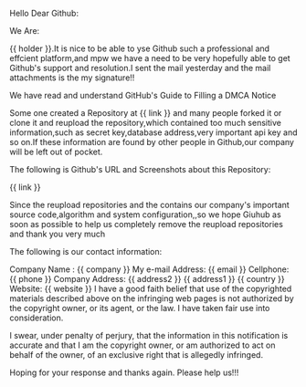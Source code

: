 Hello Dear Github:

We Are:

{{ holder }}.It is nice to be able to yse Github such a professional and effcient platform,and mpw we have a need to be very hopefully able to get Github's support and resolution.I sent the mail yesterday and the mail attachments is the my signature!!

We have read and understand GitHub's Guide to Filling a DMCA Notice

Some one created a Repository at {{ link }} and many people forked it or clone it and reupload the repository,which contained too much sensitive information,such as secret key,database address,very important api key and so on.If these information are found by other people in Github,our company will be left out of pocket.

The following is Github's URL and Screenshots about this Repository:

{{ link }}

Since the reupload repositories and the contains our company's important source code,algorithm and system configuration,,so we hope Giuhub as soon as possible to help us completely remove the reupload repositories and thank you very much

The following is our contact information:

Company Name : {{ company }}
My e-mail Address: {{ email }}
Cellphone: {{ phone }}
Company Address: {{ address2 }} {{ address1 }} {{ country }}  
Website: {{ website }}
I have a good faith belief that use of the copyrighted materials described above on the infringing web pages is not authorized by the copyright owner, or its agent, or the law. I have taken fair use into consideration.

I swear, under penalty of perjury, that the information in this notification is accurate and that I am the copyright owner, or am authorized to act on behalf of the owner, of an exclusive right that is allegedly infringed.

Hoping for your response and thanks again.
Please help us!!!